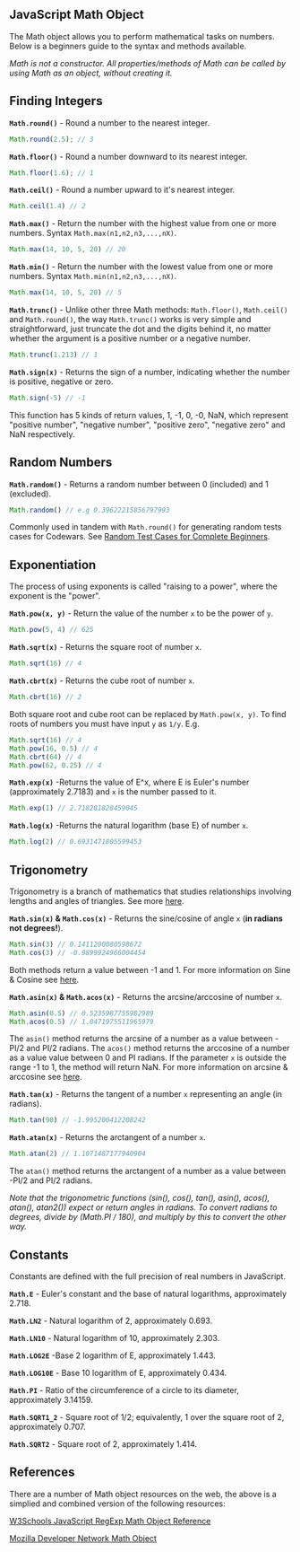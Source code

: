 ## JavaScript Math Object
The Math object allows you to perform mathematical tasks on numbers. Below is a beginners guide to the syntax and methods available.

*Math is not a constructor. All properties/methods of Math can be called by using Math as an object, without creating it.*

## Finding Integers

**`Math.round()`** - Round a number to the nearest integer.
```javascript
Math.round(2.5); // 3
```
**`Math.floor()`** - Round a number downward to its nearest integer.
```javascript
Math.floor(1.6); // 1
```
**`Math.ceil()`** - Round a number upward to it's nearest integer.
```javascript
Math.ceil(1.4) // 2
```
**`Math.max()`** - Return the number with the highest value from one or more numbers. Syntax `Math.max(n1,n2,n3,...,nX)`.
```javascript
Math.max(14, 10, 5, 20) // 20
```
**`Math.min()`** - Return the number with the lowest value from one or more numbers. Syntax `Math.min(n1,n2,n3,...,nX)`.
```javascript
Math.max(14, 10, 5, 20) // 5
```
**`Math.trunc()`** - Unlike other three Math methods: `Math.floor()`, `Math.ceil()` and `Math.round()`, the way `Math.trunc()` works is very simple and straightforward, just truncate the dot and the digits behind it, no matter whether the argument is a positive number or a negative number.
```javascript
Math.trunc(1.213) // 1
```
**`Math.sign(x)`** - Returns the sign of a number, indicating whether the number is positive, negative or zero.
```javascript
Math.sign(-5) // -1
```
This function has 5 kinds of return values, 1, -1, 0, -0, NaN, which represent "positive number", "negative number", "positive zero", "negative zero" and NaN respectively.

## Random Numbers

**`Math.random()`** - Returns a random number between 0 (included) and 1 (excluded). 
```javascript
Math.random() // e.g 0.39622215856797993
```
Commonly used in tandem with `Math.round()` for generating random tests cases for Codewars. See [Random Test Cases for Complete Beginners](https://github.com/codingforeveryone/READMEs/blob/master/random-test-cases-for-complete-beginners.md).

## Exponentiation

The process of using exponents is called "raising to a power", where the exponent is the "power".

**`Math.pow(x, y)`** - Return the value of the number `x` to be the power of `y`.
```javascript
Math.pow(5, 4) // 625
```
**`Math.sqrt(x)`** - Returns the square root of number `x`.
```javascript
Math.sqrt(16) // 4
```
**`Math.cbrt(x)`** - Returns the cube root of number `x`.
```javascript
Math.cbrt(16) // 2
```
Both square root and cube root can be replaced by `Math.pow(x, y)`. To find roots of numbers you must have input `y` as `1/y`. E.g. 
```javascript
Math.sqrt(16) // 4 
Math.pow(16, 0.5) // 4
Math.cbrt(64) // 4
Math.pow(62, 0.25) // 4
```

**`Math.exp(x)`** -Returns the value of E^x, where E is Euler's number (approximately 2.7183) and `x` is the number passed to it.
```javascript
Math.exp(1) // 2.718281828459045
```
**`Math.log(x)`** -Returns the natural logarithm (base E) of number `x`.
```javascript
Math.log(2) // 0.6931471805599453
```

## Trigonometry 

Trigonometry is a branch of mathematics that studies relationships involving lengths and angles of triangles. See more [here](https://en.wikipedia.org/wiki/Trigonometry).

**`Math.sin(x)` & `Math.cos(x)`** - Returns the sine/cosine of angle `x` (**in radians not degrees!**). 
```javascript
Math.sin(3) // 0.1411200080598672
Math.cos(3) // -0.9899924966004454
```
Both methods return a value between -1 and 1. For more information on Sine & Cosine see [here](https://en.wikipedia.org/wiki/Sine).

**`Math.asin(x)` & `Math.acos(x)`** - Returns the arcsine/arccosine of number `x`. 
```javascript
Math.asin(0.5) // 0.5235987755982989
Math.acos(0.5) // 1.0471975511965979
```
The `asin()` method returns the arcsine of a number as a value between -PI/2 and PI/2 radians. The `acos()` method returns the arccosine of a number as a value value between 0 and PI radians. If the parameter `x` is outside the range -1 to 1, the method will return NaN. For more information on arcsine & arccosine see [here](https://en.wikipedia.org/wiki/Inverse_trigonometric_functions).

**`Math.tan(x)`** - Returns the tangent of a number `x` representing an angle (in radians).
```javascript
Math.tan(90) // -1.995200412208242
```
**`Math.atan(x)`** - Returns the arctangent of a number `x`. 
```javascript
Math.atan(2) // 1.1071487177940904
```
The `atan()` method returns the arctangent of a number as a value between -PI/2 and PI/2 radians.

*Note that the trigonometric functions (sin(), cos(), tan(), asin(), acos(), atan(), atan2()) expect or return angles in radians. To convert radians to degrees, divide by (Math.PI / 180), and multiply by this to convert the other way.*

## Constants

Constants are defined with the full precision of real numbers in JavaScript.

**`Math.E`** - Euler's constant and the base of natural logarithms, approximately 2.718.

**`Math.LN2`** - Natural logarithm of 2, approximately 0.693.

**`Math.LN10`** - Natural logarithm of 10, approximately 2.303.

**`Math.LOG2E`** -Base 2 logarithm of E, approximately 1.443.

**`Math.LOG10E`** - Base 10 logarithm of E, approximately 0.434.

**`Math.PI`** - Ratio of the circumference of a circle to its diameter, approximately 3.14159.

**`Math.SQRT1_2`** - Square root of 1/2; equivalently, 1 over the square root of 2, approximately 0.707.

**`Math.SQRT2`** - Square root of 2, approximately 1.414.

## References

There are a number of Math object resources on the web, the above is a simplied and combined version of the following resources:

[W3Schools JavaScript RegExp Math Object Reference](http://www.w3schools.com/jsref/jsref_obj_math.asp)

[Mozilla Developer Network Math Object](https://developer.mozilla.org/en/docs/Web/JavaScript/Reference/Global_Objects/Math)
